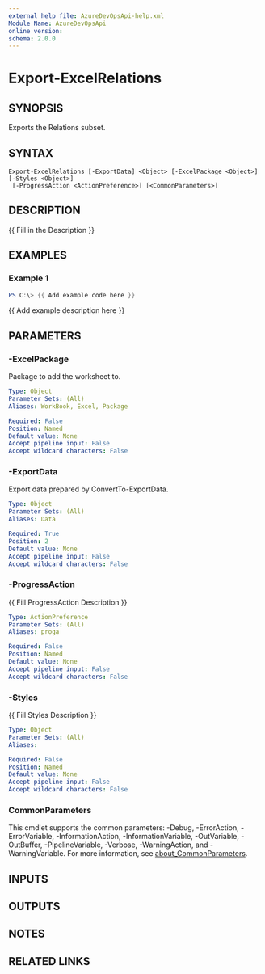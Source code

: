 ```yaml
---
external help file: AzureDevOpsApi-help.xml
Module Name: AzureDevOpsApi
online version:
schema: 2.0.0
---
```


# Export-ExcelRelations

## SYNOPSIS
Exports the Relations subset.

## SYNTAX

```
Export-ExcelRelations [-ExportData] <Object> [-ExcelPackage <Object>] [-Styles <Object>]
 [-ProgressAction <ActionPreference>] [<CommonParameters>]
```

## DESCRIPTION
{{ Fill in the Description }}

## EXAMPLES

### Example 1
```powershell
PS C:\> {{ Add example code here }}
```

{{ Add example description here }}

## PARAMETERS

### -ExcelPackage
Package to add the worksheet to.

```yaml
Type: Object
Parameter Sets: (All)
Aliases: WorkBook, Excel, Package

Required: False
Position: Named
Default value: None
Accept pipeline input: False
Accept wildcard characters: False
```

### -ExportData
Export data prepared by ConvertTo-ExportData.

```yaml
Type: Object
Parameter Sets: (All)
Aliases: Data

Required: True
Position: 2
Default value: None
Accept pipeline input: False
Accept wildcard characters: False
```

### -ProgressAction
{{ Fill ProgressAction Description }}

```yaml
Type: ActionPreference
Parameter Sets: (All)
Aliases: proga

Required: False
Position: Named
Default value: None
Accept pipeline input: False
Accept wildcard characters: False
```

### -Styles
{{ Fill Styles Description }}

```yaml
Type: Object
Parameter Sets: (All)
Aliases:

Required: False
Position: Named
Default value: None
Accept pipeline input: False
Accept wildcard characters: False
```

### CommonParameters
This cmdlet supports the common parameters: -Debug, -ErrorAction, -ErrorVariable, -InformationAction, -InformationVariable, -OutVariable, -OutBuffer, -PipelineVariable, -Verbose, -WarningAction, and -WarningVariable. For more information, see [about_CommonParameters](http://go.microsoft.com/fwlink/?LinkID=113216).

## INPUTS

## OUTPUTS

## NOTES

## RELATED LINKS
